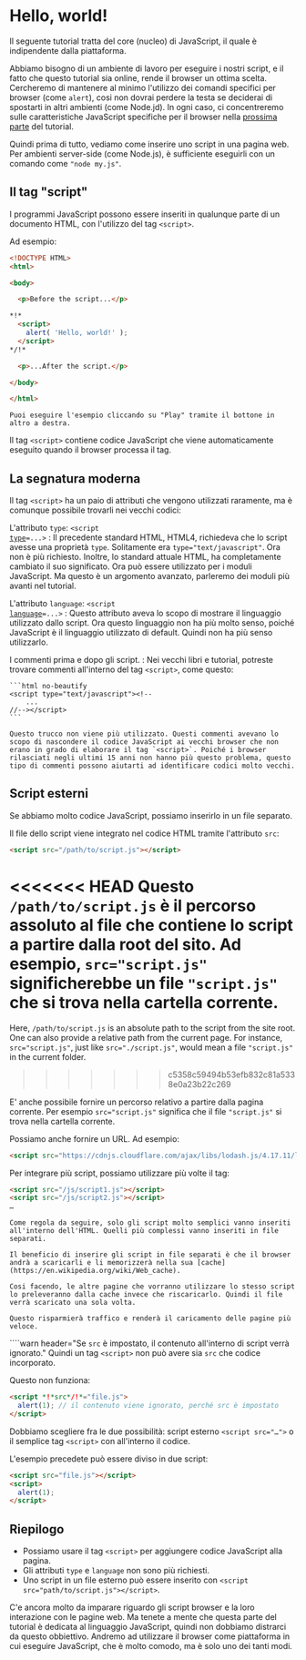 # Hello, world!

Il seguente tutorial tratta del core (nucleo) di JavaScript, il quale è indipendente dalla piattaforma.

Abbiamo bisogno di un ambiente di lavoro per eseguire i nostri script, e il fatto che questo tutorial sia online, rende il browser un ottima scelta. Cercheremo di mantenere al minimo l'utilizzo dei comandi specifici per browser (come `alert`), cosi non dovrai perdere la testa se deciderai di spostarti in altri ambienti (come Node.jd). In ogni caso, ci concentreremo sulle caratteristiche JavaScript specifiche per il browser nella [prossima parte](/ui) del tutorial.

Quindi prima di tutto, vediamo come inserire uno script in una pagina web. Per ambienti server-side (come Node.js), è sufficiente eseguirli con un comando come `"node my.js"`.

## Il tag "script"

I programmi JavaScript possono essere inseriti in qualunque parte di un documento HTML, con l'utilizzo del tag `<script>`.

Ad esempio:

```html run height=100
<!DOCTYPE HTML>
<html>

<body>

  <p>Before the script...</p>

*!*
  <script>
    alert( 'Hello, world!' );
  </script>
*/!*

  <p>...After the script.</p>

</body>

</html>
```

```online
Puoi eseguire l'esempio cliccando su "Play" tramite il bottone in altro a destra.
```

Il tag `<script>` contiene codice JavaScript che viene automaticamente eseguito quando il browser processa il tag.

## La segnatura moderna

Il tag `<script>` ha un paio di attributi che vengono utilizzati raramente, ma è comunque possibile trovarli nei vecchi codici:

L'attributo `type`: <code>&lt;script <u>type</u>=...&gt;</code>
: Il precedente standard HTML, HTML4, richiedeva che lo script avesse una proprietà `type`. Solitamente era `type="text/javascript"`. Ora non è più richiesto. Inoltre, lo standard attuale HTML, ha completamente cambiato il suo significato. Ora può essere utilizzato per i moduli JavaScript. Ma questo è un argomento avanzato, parleremo dei moduli più avanti nel tutorial.

L'attributo `language`: <code>&lt;script <u>language</u>=...&gt;</code>
: Questo attributo aveva lo scopo di mostrare il linguaggio utilizzato dallo script. Ora questo linguaggio non ha più molto senso, poiché JavaScript è il linguaggio utilizzato di default. Quindi non ha più senso utilizzarlo.

I commenti prima e dopo gli script.
: Nei vecchi libri e tutorial, potreste trovare commenti all'interno del tag `<script>`, come questo:

    ```html no-beautify
    <script type="text/javascript"><!--
        ...
    //--></script>
    ```

    Questo trucco non viene più utilizzato. Questi commenti avevano lo scopo di nascondere il codice JavaScript ai vecchi browser che non erano in grado di elaborare il tag `<script>`. Poiché i browser rilasciati negli ultimi 15 anni non hanno più questo problema, questo tipo di commenti possono aiutarti ad identificare codici molto vecchi.


## Script esterni

Se abbiamo molto codice JavaScript, possiamo inserirlo in un file separato.

Il file dello script viene integrato nel codice HTML tramite l'attributo `src`:

```html
<script src="/path/to/script.js"></script>
```

<<<<<<< HEAD
Questo `/path/to/script.js` è il percorso assoluto al file che contiene lo script a partire dalla root del sito. Ad esempio, `src="script.js"` significherebbe un file `"script.js"` che si trova nella cartella corrente.
=======
Here, `/path/to/script.js` is an absolute path to the script from the site root. One can also provide a relative path from the current page. For instance, `src="script.js"`, just like `src="./script.js"`, would mean a file `"script.js"` in the current folder.
>>>>>>> c5358c59494b53efb832c81a5338e0a23b22c269

E' anche possibile fornire un percorso relativo a partire dalla pagina corrente. Per esempio `src="script.js"` significa che il file `"script.js"` si trova nella cartella corrente.

Possiamo anche fornire un URL. Ad esempio:

```html
<script src="https://cdnjs.cloudflare.com/ajax/libs/lodash.js/4.17.11/lodash.js"></script>
```

Per integrare più script, possiamo utilizzare più volte il tag:

```html
<script src="/js/script1.js"></script>
<script src="/js/script2.js"></script>
…
```

```smart
Come regola da seguire, solo gli script molto semplici vanno inseriti all'interno dell'HTML. Quelli più complessi vanno inseriti in file separati.

Il beneficio di inserire gli script in file separati è che il browser andrà a scaricarli e li memorizzerà nella sua [cache](https://en.wikipedia.org/wiki/Web_cache).

Cosi facendo, le altre pagine che vorranno utilizzare lo stesso script lo preleveranno dalla cache invece che riscaricarlo. Quindi il file verrà scaricato una sola volta.

Questo risparmierà traffico e renderà il caricamento delle pagine più veloce.
```

````warn header="Se `src` è impostato, il contenuto all'interno di script verrà ignorato."
Quindi un tag `<script>` non può avere sia `src` che codice incorporato.

Questo non funziona:

```html
<script *!*src*/!*="file.js">
  alert(1); // il contenuto viene ignorato, perché src è impostato
</script>
```

Dobbiamo scegliere fra le due possibilità: script esterno `<script src="…">` o il semplice tag `<script>` con all'interno il codice.

L'esempio precedete può essere diviso in due script:

```html
<script src="file.js"></script>
<script>
  alert(1);
</script>
```

## Riepilogo

- Possiamo usare il tag `<script>` per aggiungere codice JavaScript alla pagina.
- Gli attributi `type` e `language` non sono più richiesti.
- Uno script in un file esterno può essere inserito con `<script src="path/to/script.js"></script>`.

C'e ancora molto da imparare riguardo gli script browser e la loro interazione con le pagine web. Ma tenete a mente che questa parte del tutorial è dedicata al linguaggio JavaScript, quindi non dobbiamo distrarci da questo obbiettivo. Andremo ad utilizzare il browser come piattaforma in cui eseguire JavaScript, che è molto comodo, ma è solo uno dei tanti modi. 
